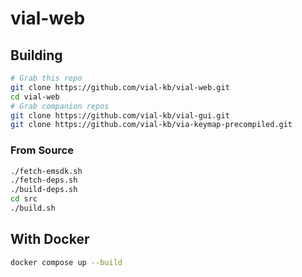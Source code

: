# vial-web

## Building

```bash
# Grab this repo
git clone https://github.com/vial-kb/vial-web.git
cd vial-web
# Grab companion repos
git clone https://github.com/vial-kb/vial-gui.git
git clone https://github.com/vial-kb/via-keymap-precompiled.git
```

### From Source

```bash
./fetch-emsdk.sh
./fetch-deps.sh
./build-deps.sh
cd src
./build.sh
```

## With Docker

```bash
docker compose up --build
```
